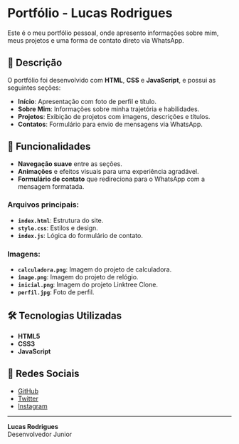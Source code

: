 # Portfólio - Lucas Rodrigues

Este é o meu portfólio pessoal, onde apresento informações sobre mim, meus projetos e uma forma de contato direto via WhatsApp.

## 📄 Descrição

O portfólio foi desenvolvido com **HTML**, **CSS** e **JavaScript**, e possui as seguintes seções:

- **Início**: Apresentação com foto de perfil e título.
- **Sobre Mim**: Informações sobre minha trajetória e habilidades.
- **Projetos**: Exibição de projetos com imagens, descrições e títulos.
- **Contatos**: Formulário para envio de mensagens via WhatsApp.

## 🚀 Funcionalidades

- **Navegação suave** entre as seções.
- **Animações** e efeitos visuais para uma experiência agradável.
- **Formulário de contato** que redireciona para o WhatsApp com a mensagem formatada.


### Arquivos principais:

- **`index.html`**: Estrutura do site.
- **`style.css`**: Estilos e design.
- **`index.js`**: Lógica do formulário de contato.

### Imagens:

- **`calculadora.png`**: Imagem do projeto de calculadora.
- **`image.png`**: Imagem do projeto de relógio.
- **`inicial.png`**: Imagem do projeto Linktree Clone.
- **`perfil.jpg`**: Foto de perfil.

## 🛠️ Tecnologias Utilizadas

- **HTML5**
- **CSS3**
- **JavaScript**


## 📱 Redes Sociais

- [GitHub](https://github.com/Trindadelucas0)
- [Twitter](https://x.com/trindadelucas84)
- [Instagram](https://www.instagram.com/luca.srodr1gu3s)

---

**Lucas Rodrigues**  
Desenvolvedor Junior  
